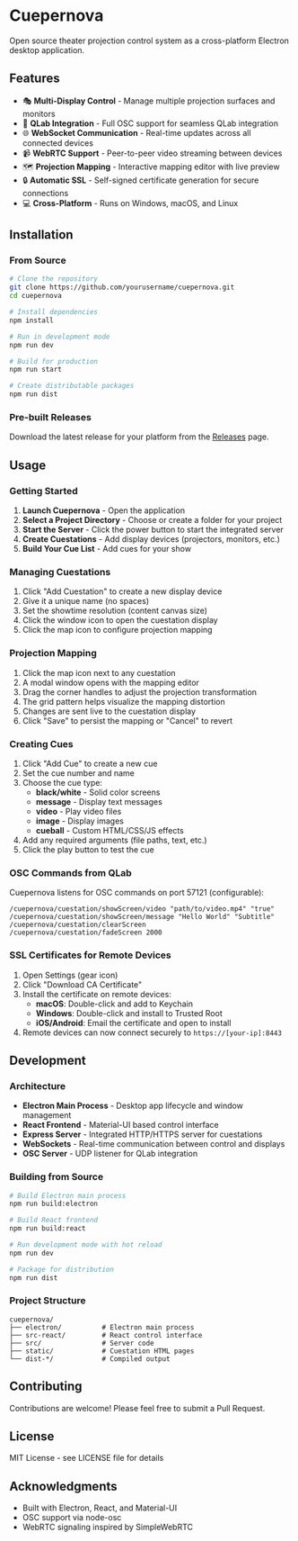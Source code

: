 # Cuepernova

Open source theater projection control system as a cross-platform Electron desktop application.

## Features

- 🎭 **Multi-Display Control** - Manage multiple projection surfaces and monitors
- 🎵 **QLab Integration** - Full OSC support for seamless QLab integration  
- 🌐 **WebSocket Communication** - Real-time updates across all connected devices
- 📹 **WebRTC Support** - Peer-to-peer video streaming between devices
- 🗺️ **Projection Mapping** - Interactive mapping editor with live preview
- 🔒 **Automatic SSL** - Self-signed certificate generation for secure connections
- 💻 **Cross-Platform** - Runs on Windows, macOS, and Linux

## Installation

### From Source

```bash
# Clone the repository
git clone https://github.com/yourusername/cuepernova.git
cd cuepernova

# Install dependencies
npm install

# Run in development mode
npm run dev

# Build for production
npm run start

# Create distributable packages
npm run dist
```

### Pre-built Releases

Download the latest release for your platform from the [Releases](https://github.com/yourusername/cuepernova/releases) page.

## Usage

### Getting Started

1. **Launch Cuepernova** - Open the application
2. **Select a Project Directory** - Choose or create a folder for your project
3. **Start the Server** - Click the power button to start the integrated server
4. **Create Cuestations** - Add display devices (projectors, monitors, etc.)
5. **Build Your Cue List** - Add cues for your show

### Managing Cuestations

1. Click "Add Cuestation" to create a new display device
2. Give it a unique name (no spaces)
3. Set the showtime resolution (content canvas size)
4. Click the window icon to open the cuestation display
5. Click the map icon to configure projection mapping

### Projection Mapping

1. Click the map icon next to any cuestation
2. A modal window opens with the mapping editor
3. Drag the corner handles to adjust the projection transformation
4. The grid pattern helps visualize the mapping distortion
5. Changes are sent live to the cuestation display
6. Click "Save" to persist the mapping or "Cancel" to revert

### Creating Cues

1. Click "Add Cue" to create a new cue
2. Set the cue number and name
3. Choose the cue type:
   - **black/white** - Solid color screens
   - **message** - Display text messages
   - **video** - Play video files
   - **image** - Display images
   - **cueball** - Custom HTML/CSS/JS effects
4. Add any required arguments (file paths, text, etc.)
5. Click the play button to test the cue

### OSC Commands from QLab

Cuepernova listens for OSC commands on port 57121 (configurable):

```
/cuepernova/cuestation/showScreen/video "path/to/video.mp4" "true"
/cuepernova/cuestation/showScreen/message "Hello World" "Subtitle"
/cuepernova/cuestation/clearScreen
/cuepernova/cuestation/fadeScreen 2000
```

### SSL Certificates for Remote Devices

1. Open Settings (gear icon)
2. Click "Download CA Certificate"
3. Install the certificate on remote devices:
   - **macOS**: Double-click and add to Keychain
   - **Windows**: Double-click and install to Trusted Root
   - **iOS/Android**: Email the certificate and open to install
4. Remote devices can now connect securely to `https://[your-ip]:8443`

## Development

### Architecture

- **Electron Main Process** - Desktop app lifecycle and window management
- **React Frontend** - Material-UI based control interface
- **Express Server** - Integrated HTTP/HTTPS server for cuestations
- **WebSockets** - Real-time communication between control and displays
- **OSC Server** - UDP listener for QLab integration

### Building from Source

```bash
# Build Electron main process
npm run build:electron

# Build React frontend
npm run build:react

# Run development mode with hot reload
npm run dev

# Package for distribution
npm run dist
```

### Project Structure

```
cuepernova/
├── electron/          # Electron main process
├── src-react/         # React control interface
├── src/               # Server code
├── static/            # Cuestation HTML pages
└── dist-*/            # Compiled output
```

## Contributing

Contributions are welcome! Please feel free to submit a Pull Request.

## License

MIT License - see LICENSE file for details

## Acknowledgments

- Built with Electron, React, and Material-UI
- OSC support via node-osc
- WebRTC signaling inspired by SimpleWebRTC